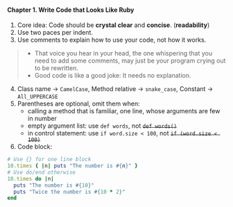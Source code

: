 #### Chapter 1. Write Code that Looks Like Ruby

1. Core idea: Code should be **crystal clear** and **concise**. (**readability**)
2. Use two paces per indent.
3. Use comments to explain how to use your code, not how it works.
  > - That voice you hear in your head, the one whispering that you need to add some comments, may just be your program crying out to be rewritten.
  > - Good code is like a good joke: It needs no explanation.

4. Class name -> `CamelCase`, Method relative -> `snake_case`, Constant -> `All_UPPERCASE`
5. Parentheses are optional, omit them when:
    - calling a method that is familiar, one line, whose arguments are few in number
    - empty argument list: use `def words`, not <s>`def words()`</s>
    - in control statement: use `if word.size < 100`, not <s>`if (word.size < 100)`</s>
6. Code block:

  ```ruby
  # Use {} for one line block
  10.times { |n| puts "The number is #{n}" }
  # Use do/end otherwise
  10.times do |n|
    puts "The number is #{10}"
    puts "Twice the number is #{10 * 2}"
  end
  ```
